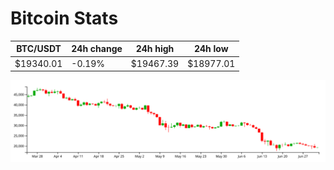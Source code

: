 # Bitcoin Stats

BTC/USDT|24h change|24h high|24h low|
|---|---|---|---|
|$19340.01|-0.19%|$19467.39|$18977.01|

<img src="./chart.svg">
